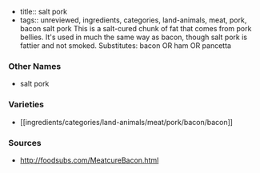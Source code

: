 - title:: salt pork
- tags:: unreviewed, ingredients, categories, land-animals, meat, pork, bacon
salt pork This is a salt-cured chunk of fat that comes from pork bellies. It's used in much the same way as bacon, though salt pork is fattier and not smoked. Substitutes: bacon OR ham OR pancetta

### Other Names

* salt pork

### Varieties

* [[ingredients/categories/land-animals/meat/pork/bacon/bacon]]

### Sources
* http://foodsubs.com/MeatcureBacon.html
